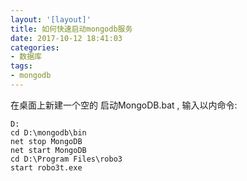 ```yaml
---
layout: '[layout]'
title: 如何快速启动mongodb服务
date: 2017-10-12 18:41:03
categories:
- 数据库
tags: 
- mongodb
---
```


在桌面上新建一个空的  启动MongoDB.bat , 输入以内命令:

```
D:
cd D:\mongodb\bin
net stop MongoDB
net start MongoDB
cd D:\Program Files\robo3
start robo3t.exe

```

<!-- more -->



<div class="github-widget" data-repo="ssttm169/launch_mongodb"></div>
